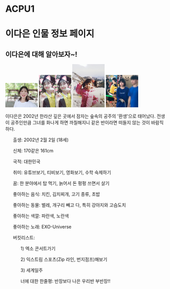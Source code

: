 # ACPU1
<html>
<head>  
  <meta charset="utf-8">
</head>
<body>
  <h1> 이다은 인물 정보 페이지</h1>
  <ol>
  </ol>
  <h2>이다은에 대해 알아보자~!</h2>
  <img src="12.jpg" width="20%">
  <img src="34.jpg" width="20%">
  <img src="56.jpg" width="20%">
  <img src="78.jpg" width="20%">
  <p>
<o1>이다은은 2002년 한라산 깊은 곳에서 잠자는 숲속의 공주의 '환생'으로 태어났다. 전생이 공주인만큼 그녀를 화나게 하면 까칠해지니 같은 반이라면 떠들지 않는 것이 바람직하다. 
<ol>출생: 2002년 2월 2일 (18세)</ol>
<ol>신체: 170같은 161cm</ol>
<ol>국적: 대한민국</ol>
<ol>취미: 유튜브보기, 티비보기, 영화보기, 수학 숙제하기</ol>
<ol>꿈: 한 분야에서 탑 먹기, 늙어서 돈 펑펑 쓰면서 살기</ol>
<ol>좋아하는 음식: 치킨, 김치찌개, 고기 종류, 초밥</ol>
<ol>좋아하는 동물: 벌레, 개구리 빼고 다, 특히 강아지와 고슴도치</ol>
<ol>좋아하는 색깔: 파란색, 노란색</ol>
<ol>좋아하는 노래: EXO-Universe</ol>
<ol>버킷리스트:
  <ol>1) 엑소 콘서트가기</ol>
<ol>  2) 익스트림 스포츠(Zip 라인, 번지점프)해보기</ol>
<ol>  3) 세계일주</ol>
<ol>너에 대한 한줄평: 반장보다 나은 우리반 부반장!!</ol>
